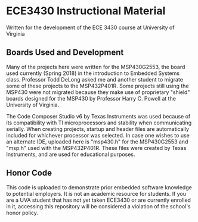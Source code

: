 # ECE3430 Instructional Material
Written for the development of the ECE 3430 course at University of Virginia

## Boards Used and Development
Many of the projects here were written for the MSP430G2553, the board used currently (Spring 2018) in the introduction to Embedded Systems class. Professor Todd DeLong asked me and another student to migrate some of these projects to the MSP432P401R. Some projects still using the MSP430 were not migrated because they make use of proprietary "shield" boards designed for the MSP430 by Professor Harry C. Powell at the University of Virginia.

The Code Composer Studio v6 by Texas Instruments was used because of its compatibility with TI microprocessors and stability when communicating serially. When creating projects, startup and header files are automatically included for whichever processor was selected. In case one wishes to use an alternate IDE, uploaded here is "msp430.h" for the MSP430G2553 and "msp.h" used with the MSP432P401R. These files were created by Texas Instruments, and are used for educational purposes.

## Honor Code
This code is uploaded to demonstrate prior embedded software knowledge to potential employers. It is not an academic resource for students. If you are a UVA student that has not yet taken ECE3430 or are currently enrolled in it, accessing this repository will be considered a violation of the school's honor policy.
